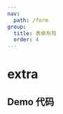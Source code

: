 ```yaml
---
nav:
  path: /form
group:
  title: 表单布局
  order: 4
---
```


# extra





## Demo 代码

<code src='../../demo/pages/FormRenderMini/FormExtra/index'></code>
